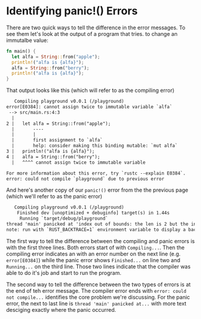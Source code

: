 # Identifying panic!() Errors

There are two quick ways to tell the difference in the error messages. 
To see them let's look at the output of a program that tries.
to change an immutalbe value:

```rust
fn main() {
  let alfa = String::from("apple");
  println!("alfa is {alfa}");
  alfa = String::from("berry");
  println!("alfa is {alfa}");
}
```

That output looks like this (which will refer to as the
compiling error)

```txt
   Compiling playground v0.0.1 (/playground)
error[E0384]: cannot assign twice to immutable variable `alfa`
 --> src/main.rs:4:3
  |
2 |   let alfa = String::from("apple");
  |       ----
  |       |
  |       first assignment to `alfa`
  |       help: consider making this binding mutable: `mut alfa`
3 |   println!("alfa is {alfa}");
4 |   alfa = String::from("berry");
  |   ^^^^ cannot assign twice to immutable variable

For more information about this error, try `rustc --explain E0384`.
error: could not compile `playground` due to previous error
```

And here's another copy of our `panic!()` error from the the previous 
page (which we'll refer to as the panic error)


```txt
   Compiling playground v0.0.1 (/playground)
    Finished dev [unoptimized + debuginfo] target(s) in 1.44s
     Running `target/debug/playground`
thread 'main' panicked at 'index out of bounds: the len is 2 but the index is 100', src/main.rs:7:16
note: run with `RUST_BACKTRACE=1` environment variable to display a backtrace
```

The first way to tell the difference between the compiling and 
panic errors is with the first three lines. Both errors start
of with `Compiling...`. Then the compiling error indicates an
with an error number on the next line (e.g. `error[E0384]`) 
while the panic error shows `Finished...` on line two and
`Running...` on the third line. Those two lines indicate that
the compiler was able to do it's job and start to run the program.

The second way to tell the difference between the two types
of errors is at the end of teh error message. The compiler
error ends with `error: could not compile...` identifies 
the core problem we're discussing. For the panic error, the
next to last line is `thread 'main' panicked at...` with
more text desciging exactly where the panic occurred. 










